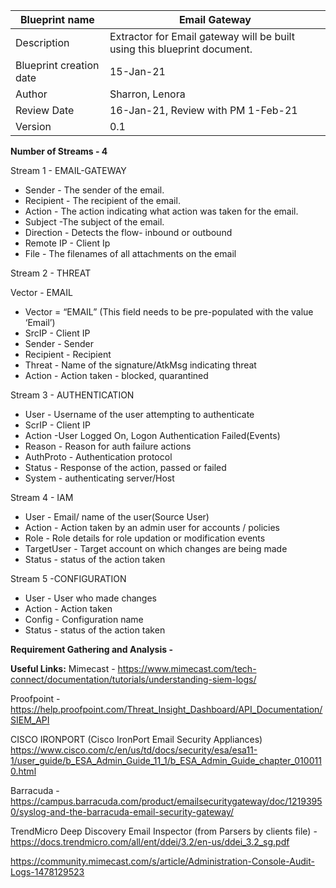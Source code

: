 | Blueprint name          | Email Gateway                                                            |
| ----------------------- | -------------------------------------------------------------------------|
| Description             | Extractor for Email gateway will be built using this blueprint document. |
| Blueprint creation date | 15-Jan-21                                                                |
| Author                  | Sharron, Lenora                                                          |
| Review Date             | 16-Jan-21, Review with PM 1-Feb-21                                       |
| Version                 | 0.1                                                                      |

**Number of Streams - 4**

Stream 1 - EMAIL-GATEWAY

- Sender - The sender of the email.
- Recipient -  The recipient of the email.
- Action - The action indicating what action was taken for the email.
- Subject -The subject of the email.
- Direction - Detects the flow-  inbound or outbound
- Remote IP - Client Ip
- File - The filenames of all attachments on the email


Stream 2 - THREAT 

Vector - EMAIL

- Vector = “EMAIL” (This field needs to be pre-populated with the value ‘Email’)
- SrcIP - Client IP
- Sender - Sender
- Recipient - Recipient
- Threat - Name of the signature/AtkMsg indicating threat
- Action - Action taken - blocked, quarantined


Stream 3 - AUTHENTICATION

- User - Username of the user attempting to authenticate
- ScrIP - Client IP
- Action -User Logged On, Logon Authentication Failed(Events)
- Reason - Reason for auth failure actions
- AuthProto - Authentication protocol
- Status - Response of the action, passed or failed 
- System - authenticating server/Host

Stream 4 - IAM

- User - Email/ name of the user(Source User)
- Action - Action taken by an admin user for accounts / policies
- Role - Role details for role updation or modification events
- TargetUser - Target account on which changes are being made
- Status - status of the action taken



Stream 5 -CONFIGURATION

- User - User who made changes
- Action - Action taken
- Config - Configuration name
- Status - status of the action taken

**Requirement Gathering and Analysis -**

**Useful Links:**
Mimecast - https://www.mimecast.com/tech-connect/documentation/tutorials/understanding-siem-logs/

Proofpoint - https://help.proofpoint.com/Threat_Insight_Dashboard/API_Documentation/SIEM_API

CISCO IRONPORT (Cisco IronPort Email Security Appliances)
https://www.cisco.com/c/en/us/td/docs/security/esa/esa11-1/user_guide/b_ESA_Admin_Guide_11_1/b_ESA_Admin_Guide_chapter_0100110.html

Barracuda - https://campus.barracuda.com/product/emailsecuritygateway/doc/12193950/syslog-and-the-barracuda-email-security-gateway/

TrendMicro Deep Discovery Email Inspector (from Parsers by clients file) - 
https://docs.trendmicro.com/all/ent/ddei/3.2/en-us/ddei_3.2_sg.pdf


https://community.mimecast.com/s/article/Administration-Console-Audit-Logs-1478129523

